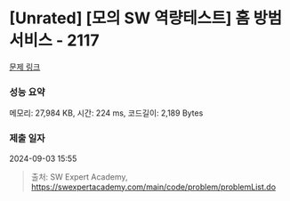 # [Unrated] [모의 SW 역량테스트] 홈 방범 서비스 - 2117 

[문제 링크](https://swexpertacademy.com/main/code/problem/problemDetail.do?contestProbId=AV5V61LqAf8DFAWu) 

### 성능 요약

메모리: 27,984 KB, 시간: 224 ms, 코드길이: 2,189 Bytes

### 제출 일자

2024-09-03 15:55



> 출처: SW Expert Academy, https://swexpertacademy.com/main/code/problem/problemList.do